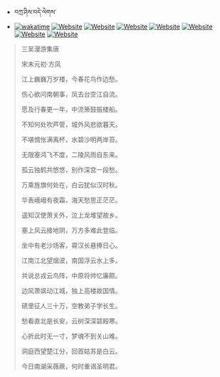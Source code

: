 - བཀྲ་ཤིས་བདེ་ལེགས་ 
- [![wakatime](https://wakatime.com/badge/user/5043ee4a-e361-4607-9d47-d557f2005d05.svg)](https://wakatime.com/@5043ee4a-e361-4607-9d47-d557f2005d05)	[![Website](https://img.shields.io/website?label=&up_color=orange&up_message=Tianchi&url=https%3A%2F%2Fshields.io)](https://tianchi.aliyun.com/home/science/scienceDetail?userId=1095279182618)	[![Website](https://img.shields.io/website?label=&up_color=blue&up_message=Kaggle&url=https%3A%2F%2Fshields.io)](https://www.kaggle.com/ivanxu/)	[![Website](https://img.shields.io/website?label=&up_color=gay&up_message=Yuque&url=https%3A%2F%2Fshields.io)](https://www.yuque.com/ivanaxu)	[![Website](https://img.shields.io/website?label=&up_color=brown&up_message=Leetcode&url=https%3A%2F%2Fshields.io)](https://leetcode.cn/u/ivanaxu)	[![Website](https://img.shields.io/website?label=&up_color=violet&up_message=AIstudio&url=https%3A%2F%2Fshields.io)](https://aistudio.baidu.com/aistudio/personalcenter/thirdview/979775)	[![Website](https://img.shields.io/website?label=&up_color=red&up_message=Gitee&url=https%3A%2F%2Fshields.io)](https://gitee.com/IvanaXu)	[![Website](https://img.shields.io/website?label=&up_color=yellow&up_message=Monkeytype&url=https%3A%2F%2Fshields.io)](https://monkeytype.com/profile/IvanaXu) 

> 三吴漫游集唐
>
> 宋末元初·方凤
>
> 江上巍巍万岁楼，今春花鸟作边愁。
> 
> 伤心欲问南朝事，凤去台空江自流。
> 
> 愿及行春更一年，中流箫鼓振楼船。
> 
> 不知何处吹芦管，城外风悲欲暮天。
> 
> 不堪惆怅满离杯，水碧沙明两岸苔。
> 
> 无限塞鸿飞不度，二陵风雨自东来。
> 
> 孤云独鹤共悠悠，别作深宫一段愁。
> 
> 万乘旌旗何处在，白云犹似汉时秋。
> 
> 华表峨峨有夜霜，海天愁思正茫茫。
> 
> 遥知汉使萧关外，泣上龙堆望故乡。
> 
> 塞上风云接地阴，万方多难此登临。
> 
> 坐中有老沙场客，霄汉长悬捧日心。
> 
> 江南江北望烟波，南国浮云水上多。
> 
> 共说总戎云鸟阵，中原将帅忆廉颇。
> 
> 边风萧飒动江城，独上高楼故国情。
> 
> 碛里征人三十万，空教弟子学长生。
> 
> 愁看直北是长安，云树深深碧殿寒。
> 
> 心折此时无一寸，梦魂不到关山难。
> 
> 洞庭西望楚江分，回首姑苏是白云。
> 
> 今日南湖采薇蕨，何时重谒圣明君。
